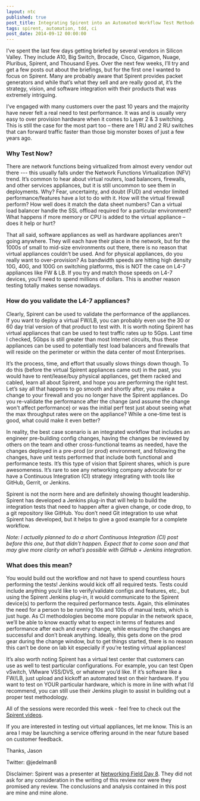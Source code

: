 ```yaml
---
layout: ntc
published: true
post_title: Integrating Spirent into an Automated Workflow Test Methodology
tags: spirent, automation, tdd, ci
post_date: 2014-09-12 00:00:00
---
```


I’ve spent the last few days getting briefed by several vendors in Silicon Valley.  They include A10, Big Switch, Brocade, Cisco, Gigamon, Nuage, Pluribus, Spirent, and Thousand Eyes.  Over the next few weeks, I’ll try and get a few posts out about the briefings, but for the first one I wanted to focus on Spirent.  Many are probably aware that Spirent provides packet generators and while that’s what they sell and are really good at, it’s the strategy, vision, and software integration with their products that was extremely intriguing.  

<!--more-->

I’ve engaged with many customers over the past 10 years and the majority have never felt a real need to test performance.  It was and is usually very easy to over provision hardware when it comes to Layer 2 & 3 switching.  This is still the case for the most part too – there are 1 RU and 2 RU switches that can forward traffic faster than those big monster boxes of just a few years ago.

### Why Test Now?

There are network functions being virtualized from almost every vendor out there --- this usually falls under the Network Functions Virtualization (NFV) trend.  It’s common to hear about virtual routers, load balancers, firewalls, and other services appliances, but it is still uncommon to see them in deployments.  Why?  Fear, uncertainty, and doubt (FUD) and vendor limited performance/features have a lot to do with it.  How will the virtual firewall perform?  How well does it match the data sheet numbers?  Can a virtual load balancer handle the SSL offload required for a particular environment?  What happens if more memory or CPU is added to the virtual appliance – does it help or hurt?

That all said, software appliances as well as hardware appliances aren’t going anywhere.  They will each have their place in the network, but for the 1000s of small to mid-size environments out there, there is no reason that virtual appliances couldn’t be used.  And for physical appliances, do you really want to over-provision?  As bandwidth speeds are hitting high density 10G, 40G, and 100G on switching platforms, this is NOT the case on L4-7 appliances like FW & LB.  If you try and match those speeds on L4-7 devices, you’ll need to spend millions of dollars.  This is another reason testing totally makes sense nowadays.

### How do you validate the L4-7 appliances?

Clearly, Spirent can be used to validate the performance of the appliances.  If you want to deploy a virtual FW/LB, you can probably even use the 30 or 60 day trial version of that product to test with.  It is worth noting Spirent has virtual appliances that can be used to test traffic rates up to 5Gps.  Last time I checked, 5Gbps is still greater than most Internet circuits, thus these appliances can be used to potentially test load balancers and firewalls that will reside on the perimeter or within the data center of most Enterprises.

It’s the process, time, and effort that usually slows things down though.  To do this (before the virtual Spirent appliances came out) in the past, you would have to rent/lease/buy physical appliances, get them racked and cabled, learn all about Spirent, and hope you are performing the right test.  Let’s say all that happens to go smooth and shortly after, you make a change to your firewall and you no longer have the Spirent appliances.  Do you re-validate the performance after the change (and assume the change won't affect performance) or was the initial perf test just about seeing what the max throughput rates were on the appliance?  While a one-time test is good, what could make it even better?

In reality, the best case scenario is an integrated workflow that includes an engineer pre-building config changes, having the changes be reviewed by others on the team and other cross-functional teams as needed, have the changes deployed in a pre-prod (or prod) environment, and following the changes, have unit tests performed that include both functional and performance tests.  It’s this type of vision that Spirent shares, which is pure awesomeness.  It’s rare to see any networking company advocate for or have a Continuous Integration (CI) strategy integrating with tools like GitHub, Gerrit, or Jenkins.

Spirent is not the norm here and are definitely showing thought leadership.  Spirent has developed a Jenkins plug-in that will help to build the integration tests that need to happen after a given change, or code drop, to a git repository like GitHub.  You don’t need Git integration to use what Spirent has developed, but it helps to give a good example for a complete workflow.

*Note: I actually planned to do a short Continuous Integration (CI) post before this one, but that didn’t happen.  Expect that to come soon and that may give more clarity on what’s possible with GitHub + Jenkins integration.*

### What does this mean?

You would build out the workflow and not have to spend countless hours performing the tests! Jenkins would kick off all required tests.  Tests could include anything you’d like to verify/validate configs and features, etc., but using the Spirent Jenkins plug-in, it would communicate to the Spirent device(s) to perform the required performance tests.  Again, this eliminates the need for a person to be running 10s and 100s of manual tests, which is just huge.  As CI methodologies become more popular in the network space, we’ll be able to know exactly what to expect in terms of features and performance after each and every change, while ensuring the changes are successful and don’t break anything.  Ideally, this gets done on the prod gear during the change window, but to get things started, there is no reason this can’t be done on lab kit especially if you’re testing virtual appliances!

It’s also worth noting Spirent has a virtual test center that customers can use as well to test particular configurations.  For example, you can test Open vSwitch, VMware VSS/DVS, or whatever you’d like. If it’s software like a FW/LB, just upload and kickoff an automated test on their hardware.  If you want to test on YOUR particular hardware, which is more in line with what I’d recommend, you can still use their Jenkins plugin to assist in building out a proper test methodology.

All of the sessions were recorded this week - feel free to check out the [Spirent videos](http://techfieldday.com/appearance/spirent-presents-at-networking-field-day-8/).

If you are interested in testing out virtual appliances, let me know.  This is an area I may be launching a service offering around in the near future based on customer feedback.

Thanks,
Jason

Twitter: @jedelman8

Disclaimer: Spirent was a presenter at [Networking Field Day 8](http://techfieldday.com/event/nfd8/).  They did not ask for any consideration in the writing of this review nor were they promised any review.  The conclusions and analysis contained in this post are mine and mine alone.


